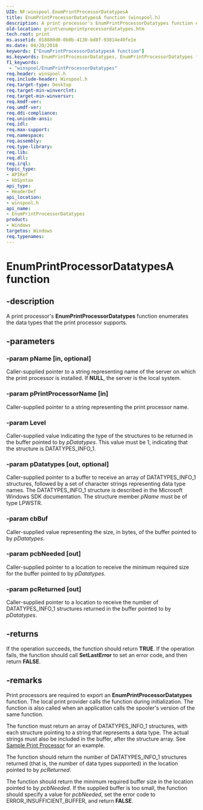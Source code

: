 ```yaml
---
UID: NF:winspool.EnumPrintProcessorDatatypesA
title: EnumPrintProcessorDatatypesA function (winspool.h)
description: A print processor's EnumPrintProcessorDatatypes function enumerates the data types that the print processor supports.
old-location: print\enumprintprocessordatatypes.htm
tech.root: print
ms.assetid: 018880d0-0b0b-4130-bd8f-93814e40fe1e
ms.date: 04/20/2018
keywords: ["EnumPrintProcessorDatatypesA function"]
ms.keywords: EnumPrintProcessorDatatypes, EnumPrintProcessorDatatypes function [Print Devices], EnumPrintProcessorDatatypesA, print.enumprintprocessordatatypes, spoolfnc_f0686e8e-e1bc-448a-8dd1-eeccfb66dd9e.xml, winspool/EnumPrintProcessorDatatypes
f1_keywords:
 - "winspool/EnumPrintProcessorDatatypes"
req.header: winspool.h
req.include-header: Winspool.h
req.target-type: Desktop
req.target-min-winverclnt: 
req.target-min-winversvr: 
req.kmdf-ver: 
req.umdf-ver: 
req.ddi-compliance: 
req.unicode-ansi: 
req.idl: 
req.max-support: 
req.namespace: 
req.assembly: 
req.type-library: 
req.lib: 
req.dll: 
req.irql: 
topic_type:
- APIRef
- kbSyntax
api_type:
- HeaderDef
api_location:
- winspool.h
api_name:
- EnumPrintProcessorDatatypes
product:
- Windows
targetos: Windows
req.typenames: 
---
```


# EnumPrintProcessorDatatypesA function


## -description


A print processor's <b>EnumPrintProcessorDatatypes</b> function enumerates the data types that the print processor supports.


## -parameters




### -param pName [in, optional]

Caller-supplied pointer to a string representing name of the server on which the print processor is installed. If <b>NULL</b>, the server is the local system.


### -param pPrintProcessorName [in]

Caller-supplied pointer to a string representing the print processor name.


### -param Level

Caller-supplied value indicating the type of the structures to be returned in the buffer pointed to by <i>pDatatypes</i>. This value must be 1, indicating that the structure is DATATYPES_INFO_1.


### -param pDatatypes [out, optional]

Caller-supplied pointer to a buffer to receive an array of DATATYPES_INFO_1 structures, followed by a set of character strings representing data type names. The DATATYPES_INFO_1 structure is described in the Microsoft Windows SDK documentation. The structure member <i>pName</i> must be of type LPWSTR.


### -param cbBuf

Caller-supplied value representing the size, in bytes, of the buffer pointed to by <i>pDatatypes</i>.


### -param pcbNeeded [out]

Caller-supplied pointer to a location to receive the minimum required size for the buffer pointed to by <i>pDatatypes</i>.


### -param pcReturned [out]

Caller-supplied pointer to a location to receive the number of DATATYPES_INFO_1 structures returned in the buffer pointed to by <i>pDatatypes</i>.


## -returns



If the operation succeeds, the function should return <b>TRUE</b>. If the operation fails, the function should call <b>SetLastError</b> to set an error code, and then return <b>FALSE</b>.




## -remarks



Print processors are required to export an <b>EnumPrintProcessorDatatypes</b> function. The local print provider calls the function during initialization. The function is also called when an application calls the spooler's version of the same function.

The function must return an array of DATATYPES_INFO_1 structures, with each structure pointing to a string that represents a data type. The actual strings must also be included in the buffer, after the structure array. See <a href="https://docs.microsoft.com/windows-hardware/drivers/print/sample-print-processor">Sample Print Processor</a> for an example.

The function should return the number of DATATYPES_INFO_1 structures returned (that is, the number of data types supported) in the location pointed to by <i>pcReturned</i>.

The function should return the minimum required buffer size in the location pointed to by <i>pcbNeeded</i>. If the supplied buffer is too small, the function should specify a value for <i>pcbNeeded</i>, set the error code to ERROR_INSUFFICIENT_BUFFER, and return <b>FALSE</b>.



